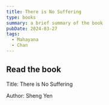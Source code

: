 ```yaml
---
title: There is No Suffering
type: books
summary: a brief summary of the book
pubDate: 2024-03-27
tags:
  - Mahayana
  - Chan
---
```


## Read the book

Title: There is No Suffering

Author: Sheng Yen
